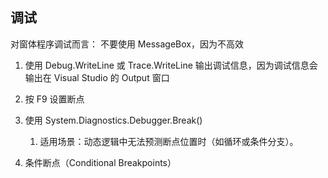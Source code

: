 ## 调试
对窗体程序调试而言： 不要使用 MessageBox，因为不高效


1. 使用 Debug.WriteLine 或 Trace.WriteLine 输出调试信息，因为调试信息会输出在 Visual Studio 的 Output 窗口


1. 按 F9 设置断点
2. 使用 System.Diagnostics.Debugger.Break()
   1. 适用场景：动态逻辑中无法预测断点位置时（如循环或条件分支）。
3. 条件断点（Conditional Breakpoints）

## 